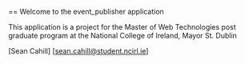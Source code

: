 == Welcome to the event_publisher application

This application is a project for the Master of
Web Technologies post graduate program at the
National College of Ireland, Mayor St. Dublin

[Sean Cahill] [sean.cahill@student.ncirl.ie]



